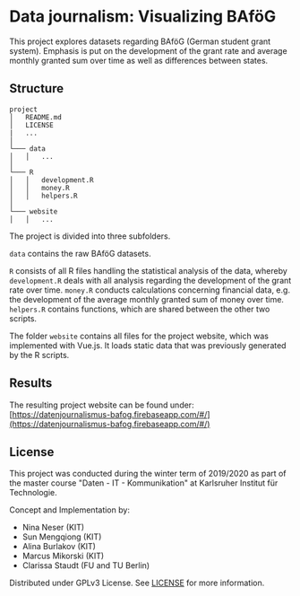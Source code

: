 # Data journalism: Visualizing BAföG

This project explores datasets regarding BAföG (German student grant system). Emphasis is put on the development of the grant rate and average monthly granted sum over time as well as differences between states.

## Structure
```
project
│   README.md
│   LICENSE
|   ...
│
└─── data
│   │   ...
│   
└─── R
│   │   development.R
│   │   money.R
│   │   helpers.R
│   
└─── website
│   │   ...
```
The project is divided into three subfolders. 

`data` contains the raw BAföG datasets. 

`R` consists of all R files handling the statistical analysis of the data, whereby `development.R` deals with all analysis regarding the development of the grant rate over time. `money.R` conducts calculations concerning financial data, e.g. the development of the average monthly granted sum of money over time. `helpers.R` contains functions, which are shared between the other two scripts.

The folder `website` contains all files for the project website, which was implemented with Vue.js. It loads static data that was previously generated by the R scripts.

## Results

The resulting project website can be found under: [https://datenjournalismus-bafog.firebaseapp.com/#/](https://datenjournalismus-bafog.firebaseapp.com/#/)

## License

This project was conducted during the winter term of 2019/2020 as part of the master course "Daten - IT - Kommunikation" at Karlsruher Institut für Technologie.

Concept and Implementation by:
- Nina Neser (KIT)
- Sun Mengqiong (KIT)
- Alina Burlakov (KIT)
- Marcus Mikorski (KIT)
- Clarissa Staudt (FU and TU Berlin)

Distributed under GPLv3 License. See [LICENSE](LICENSE) for more information.
